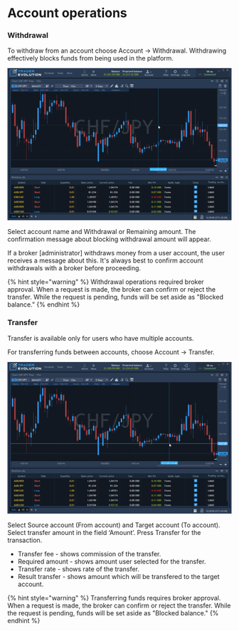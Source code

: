 # Account operations

### **Withdrawal**

To withdraw from an account choose Account -&gt; Withdrawal. Withdrawing effectively blocks funds from being used in the platform.

![](../../../.gitbook/assets/withdrawal.gif)


Select account name and Withdrawal or Remaining amount. The confirmation message about blocking withdrawal amount will appear.

If a broker \[administrator\] withdraws money from a user account, the user receives a message about this. It's always best to confirm account withdrawals with a broker before proceeding.

{% hint style="warning" %}
Withdrawal operations required broker approval. When a request is made, the broker can confirm or reject the transfer. While the request is pending, funds will be set aside as "Blocked balance."
{% endhint %}

### **Transfer**

Transfer is available only for users who have multiple accounts.

For transferring funds between accounts, choose Account -&gt; Transfer.

![](../../../.gitbook/assets/transfer.gif)


Select Source account \(From account\) and Target account \(To account\). Select transfer amount in the field ‘Amount’. Press Transfer for the transaction.

* Transfer fee - shows commission of the transfer.
* Required amount - shows amount user selected for the transfer.
* Transfer rate - shows rate of the transfer.
* Result transfer - shows amount which will be transfered to the target account.

{% hint style="warning" %}
Transferring  funds requires broker approval. When a request is made, the broker can confirm or reject the transfer. While the request is pending, funds will be set aside as "Blocked balance."
{% endhint %}

